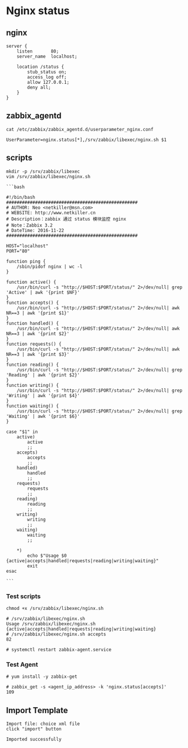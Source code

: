Nginx status
=====

nginx
-----

	server {
		listen       80;
		server_name  localhost;

		location /status {
			stub_status on;
			access_log off;
			allow 127.0.0.1;
			deny all;
		}
	}

zabbix_agentd
-----
	cat /etc/zabbix/zabbix_agentd.d/userparameter_nginx.conf
	
	UserParameter=nginx.status[*],/srv/zabbix/libexec/nginx.sh $1
	
scripts
-----
	
	mkdir -p /srv/zabbix/libexec
	vim /srv/zabbix/libexec/nginx.sh
	
	```bash
	
	#!/bin/bash
	##################################################
	# AUTHOR: Neo <netkiller@msn.com>
	# WEBSITE: http://www.netkiller.cn
	# Description：zabbix 通过 status 模块监控 nginx
	# Note：Zabbix 3.2
	# DateTime: 2016-11-22
	##################################################

	HOST="localhost"
	PORT="80"

	function ping {
		/sbin/pidof nginx | wc -l 
	}

	function active() {
		/usr/bin/curl -s "http://$HOST:$PORT/status/" 2>/dev/null| grep 'Active' | awk '{print $NF}'
	}
	function accepts() { 
		/usr/bin/curl -s "http://$HOST:$PORT/status/" 2>/dev/null| awk NR==3 | awk '{print $1}'
	}
	function handled() { 
		/usr/bin/curl -s "http://$HOST:$PORT/status/" 2>/dev/null| awk NR==3 | awk '{print $2}'
	}
	function requests() {
		/usr/bin/curl -s "http://$HOST:$PORT/status/" 2>/dev/null| awk NR==3 | awk '{print $3}'
	}
	function reading() { 
		/usr/bin/curl -s "http://$HOST:$PORT/status/" 2>/dev/null| grep 'Reading' | awk '{print $2}'
	}
	function writing() { 
		/usr/bin/curl -s "http://$HOST:$PORT/status/" 2>/dev/null| grep 'Writing' | awk '{print $4}'
	}
	function waiting() { 
		/usr/bin/curl -s "http://$HOST:$PORT/status/" 2>/dev/null| grep 'Waiting' | awk '{print $6}'
	}

	case "$1" in
		active)
			active
			;;
		accepts)
			accepts
			;;
		handled)
			handled
			;;
		requests)
			requests
			;;
		reading)
			reading
			;;
		writing)
			writing
			;;
		waiting)
			waiting
			;;

		*)
			echo $"Usage $0 {active|accepts|handled|requests|reading|writing|waiting}"
			exit		
	esac
		
	```
	
### Test scripts

	chmod +x /srv/zabbix/libexec/nginx.sh
	
	# /srv/zabbix/libexec/nginx.sh
	Usage /srv/zabbix/libexec/nginx.sh {active|accepts|handled|requests|reading|writing|waiting}
	# /srv/zabbix/libexec/nginx.sh accepts
	82

	# systemctl restart zabbix-agent.service
	
### Test Agent

	# yum install -y zabbix-get
	
	# zabbix_get -s <agent_ip_address> -k 'nginx.status[accepts]'
	109

Import Template
-----
	Import file: choice xml file
	click "import" button
	
	Imported successfully
	